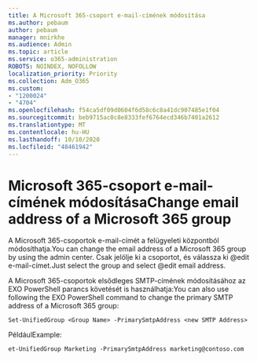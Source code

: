 ```yaml
---
title: A Microsoft 365-csoport e-mail-címének módosítása
ms.author: pebaum
author: pebaum
manager: mnirkhe
ms.audience: Admin
ms.topic: article
ms.service: o365-administration
ROBOTS: NOINDEX, NOFOLLOW
localization_priority: Priority
ms.collection: Adm_O365
ms.custom:
- "1200024"
- "4704"
ms.openlocfilehash: f54ca5df09d0604f6d58c6c8a41dc907485e1f04
ms.sourcegitcommit: beb9715ac0c8e8333fef6764ecd346b7401a2612
ms.translationtype: MT
ms.contentlocale: hu-HU
ms.lasthandoff: 10/10/2020
ms.locfileid: "48461942"
---
```

# <a name="change-email-address-of-a-microsoft-365-group"></a><span data-ttu-id="21176-102">Microsoft 365-csoport e-mail-címének módosítása</span><span class="sxs-lookup"><span data-stu-id="21176-102">Change email address of a Microsoft 365 group</span></span>

<span data-ttu-id="21176-103">A Microsoft 365-csoportok e-mail-címét a felügyeleti központból módosíthatja.</span><span class="sxs-lookup"><span data-stu-id="21176-103">You can change the email address of a Microsoft 365 group by using the admin center.</span></span> <span data-ttu-id="21176-104">Csak jelölje ki a csoportot, és válassza ki @edit e-mail-címet.</span><span class="sxs-lookup"><span data-stu-id="21176-104">Just select the group and select @edit email address.</span></span>

<span data-ttu-id="21176-105">A Microsoft 365-csoportok elsődleges SMTP-címének módosításához az EXO PowerShell parancs követését is használhatja:</span><span class="sxs-lookup"><span data-stu-id="21176-105">You can also use following the EXO PowerShell command to change the primary SMTP address of a Microsoft 365 group:</span></span>

`Set-UnifiedGroup <Group Name> -PrimarySmtpAddress <new SMTP Address>`

<span data-ttu-id="21176-106">Például</span><span class="sxs-lookup"><span data-stu-id="21176-106">Example:</span></span>

`et-UnifiedGroup Marketing -PrimarySmtpAddress marketing@contoso.com`
